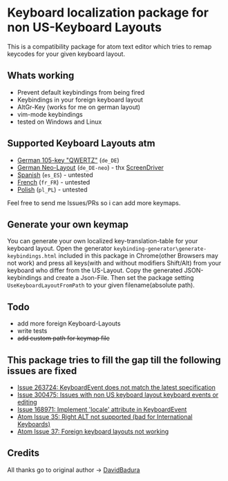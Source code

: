 # Keyboard localization package for non US-Keyboard Layouts
This is a compatibility package for atom text editor which tries to remap keycodes for your given keyboard layout.

## Whats working
* Prevent default keybindings from being fired
* Keybindings in your foreign keyboard layout
* AltGr-Key (works for me on german layout)
* vim-mode keybindings
* tested on Windows and Linux

## Supported Keyboard Layouts atm
* [German 105-key "QWERTZ"](http://en.wikipedia.org/wiki/File:KB_Germany.svg) (`de_DE`)
* [German Neo-Layout](http://www.neo-layout.org/) (`de_DE-neo`) - thx [ScreenDriver](https://github.com/ScreenDriver)
* [Spanish](https://www.terena.org/activities/multiling/ml-mua/test/img/kbd_spanish.gif) (`es_ES`) - untested
* [French](https://www.terena.org/activities/multiling/ml-mua/test/img/kbd_french.gif) (`fr_FR`) - untested
* [Polish](https://www.terena.org/activities/multiling/ml-mua/test/img/kbd_polish.gif) (`pl_PL`) - untested

Feel free to send me Issues/PRs so i can add more keymaps.

## Generate your own keymap
You can generate your own localized key-translation-table for your keyboard layout.
Open the generator `keybinding-generator\generate-keybindings.html` included in this package in Chrome(other Browsers may not work) and press all keys(with and without modifiers Shift/Alt) from your keyboard who differ from the US-Layout. Copy the generated JSON-keybindings and create a Json-File.
Then set the package setting `UseKeyboardLayoutFromPath` to your given filename(absolute path).

## Todo
* add more foreign Keyboard-Layouts
* write tests
* ~~add custom path for keymap file~~

## This package tries to fill the gap till the following issues are fixed
* [Issue 263724: KeyboardEvent does not match the latest specification](https://code.google.com/p/chromium/issues/detail?id=263724)
* [Issue 300475: Issues with non US keyboard layout keyboard events or editing](https://code.google.com/p/chromium/issues/detail?id=300475)
* [Issue 168971: Implement 'locale' attribute in KeyboardEvent](https://code.google.com/p/chromium/issues/detail?id=168971)
* [Atom Issue 35: Right ALT not supported (bad for International Keyboards)](https://github.com/atom/atom-keymap/issues/35)
* [Atom Issue 37: Foreign keyboard layouts not working](https://github.com/atom/atom-keymap/issues/37)

## Credits
All thanks go to original author -> [DavidBadura](https://github.com/DavidBadura)
